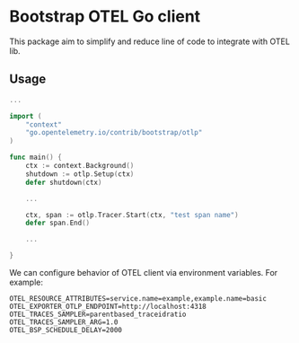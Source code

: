 # Bootstrap OTEL Go client

This package aim to simplify and reduce line of code to integrate with OTEL lib.

## Usage
```go
...

import (
	"context"
	"go.opentelemetry.io/contrib/bootstrap/otlp"
)

func main() {
	ctx := context.Background()
	shutdown := otlp.Setup(ctx)
	defer shutdown(ctx)

    ...

	ctx, span := otlp.Tracer.Start(ctx, "test span name")
	defer span.End()

    ...

}
```

We can configure behavior of OTEL client via environment variables. For example:
```
OTEL_RESOURCE_ATTRIBUTES=service.name=example,example.name=basic
OTEL_EXPORTER_OTLP_ENDPOINT=http://localhost:4318
OTEL_TRACES_SAMPLER=parentbased_traceidratio
OTEL_TRACES_SAMPLER_ARG=1.0
OTEL_BSP_SCHEDULE_DELAY=2000
```
